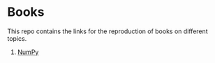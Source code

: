 # Books

This repo contains the links for the reproduction of books on different topics.

1. [NumPy](https://github.com/pfrazao/numpy-book)
